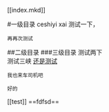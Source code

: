 [[index.mkd]]

#一级目录
            ceshiyi xai
    测试一下，


    再再次测试

##二级目录
###三级目录
    测试两下    
    测试三峡
    [还是测试](./wiki/linux/cmd/top_cmd.html)

    我也来车司机吧

    好的



            
[[test]]
==fdfsd==



